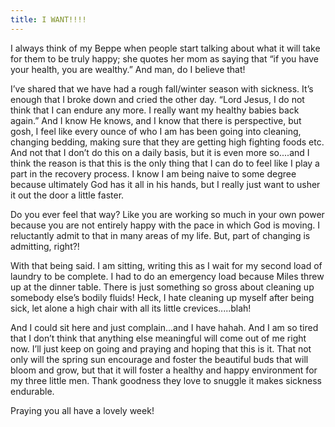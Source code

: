 ```yaml
---
title: I WANT!!!!
---
```


I always think of my Beppe when people start talking about what it will take for them to be truly happy; she quotes her mom as saying that “if you have your health, you are wealthy.” And man, do I believe that!

I’ve shared that we have had a rough fall/winter season with sickness. It’s enough that I broke down and cried the other day. “Lord Jesus, I do not think that I can endure any more. I really want my healthy babies back again.” And I know He knows, and I know that there is perspective, but gosh, I feel like every ounce of who I am has been going into cleaning, changing bedding, making sure that they are getting high fighting foods etc. And not that I don’t do this on a daily basis, but it is even more so....and I think the reason is that this is the only thing that I can do to feel like I play a part in the recovery process. I know I am being naive to some degree because ultimately God has it all in his hands, but I really just want to usher it out the door a little faster.

Do you ever feel that way? Like you are working so much in your own power because you are not entirely happy with the pace in which God is moving. I reluctantly admit to that in many areas of my life. But, part of changing is admitting, right?!

With that being said. I am sitting, writing this as I wait for my second load of laundry to be complete. I had to do an emergency load because Miles threw up at the dinner table. There is just something so gross about cleaning up somebody else’s bodily fluids! Heck, I hate cleaning up myself after being sick, let alone a high chair with all its little crevices.....blah!

And I could sit here and just complain...and I have hahah. And I am so tired that I don’t think that anything else meaningful will come out of me right now. I’ll just keep on going and praying and hoping that this is it. That not only will the spring sun encourage and foster the beautiful buds that will bloom and grow, but that it will foster a healthy and happy environment for my three little men. Thank goodness they love to snuggle it makes sickness endurable.

Praying you all have a lovely week!
